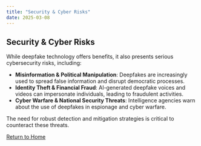 ```yaml
---
title: "Security & Cyber Risks"
date: 2025-03-08
---
```


## Security & Cyber Risks

While deepfake technology offers benefits, it also presents serious cybersecurity risks, including:
- **Misinformation & Political Manipulation**: Deepfakes are increasingly used to spread false information and disrupt democratic processes.
- **Identity Theft & Financial Fraud**: AI-generated deepfake voices and videos can impersonate individuals, leading to fraudulent activities.
- **Cyber Warfare & National Security Threats**: Intelligence agencies warn about the use of deepfakes in espionage and cyber warfare.

The need for robust detection and mitigation strategies is critical to counteract these threats.

[Return to Home](../index.html)
